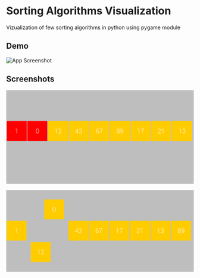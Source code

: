 
# Sorting Algorithms Visualization

Vizualization of few sorting algorithms in python using pygame module




## Demo

![App Screenshot](https://github.com/Simon125q/Sorting_visualization/blob/main/sorting_visual.gif)

## Screenshots

![App Screenshot](https://github.com/Simon125q/Sorting_visualization/blob/main/scr01.png)

![App Screenshot](https://github.com/Simon125q/Sorting_visualization/blob/main/scr02.png)
